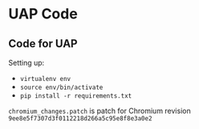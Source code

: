 UAP Code
========

Code for UAP
-----------

Setting up:

 - `virtualenv env`
 - `source env/bin/activate`
 - `pip install -r requirements.txt`

`chromium_changes.patch` is patch for Chromium revision `9ee8e5f7307d3f0112218d266a5c95e8f8e3a0e2`
